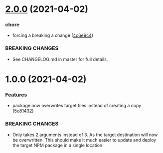 # [2.0.0](https://github.com/ashblue/upm-package-populator/compare/v1.0.0...v2.0.0) (2021-04-02)


### chore

* forcing a breaking a change ([4c6e9c4](https://github.com/ashblue/upm-package-populator/commit/4c6e9c4bc447e2c40f4028946514af15325ca48b))


### BREAKING CHANGES

* See CHANGELOG.md in master for full details.

# 1.0.0 (2021-04-02)


### Features

* package now overwrites target files instead of creating a copy ([5e81432](https://github.com/ashblue/upm-package-populator/commit/5e8143287706059f28c1d31d17c8c91452080942))


### BREAKING CHANGES

* Only takes 2 arguments instead of 3. As the target destination will now be
overwritten. This should make it much easier to update and deploy the target NPM package in a single
location.
